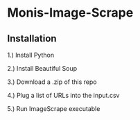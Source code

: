 # Monis-Image-Scrape


## Installation

1.) Install Python

2.) Install Beautiful Soup

3.) Download a .zip of this repo

4.) Plug a list of URLs into the input.csv

5.) Run ImageScrape executable 
